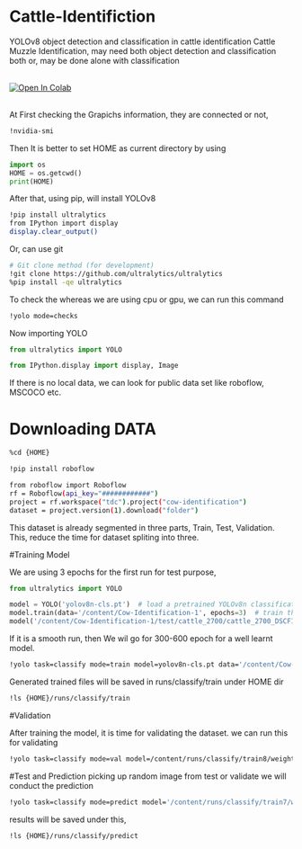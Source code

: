 # Cattle-Identifiction
YOLOv8 object detection and classification in cattle identification
Cattle Muzzle Identification, may need both object detection and classification both or, may be done alone with classification

<br>
<div>
  <a href="https://colab.research.google.com/github/s4ki3f/yolo/blob/main/notebooks/train-yolov8-object-classification-on-custom-dataset.ipynb"><img src="https://colab.research.google.com/assets/colab-badge.svg" alt="Open In Colab"></a>
</div>
<br>

At First checking the Grapichs information, they are connected or not,
```bash
!nvidia-smi
```
Then It is better to set HOME as current directory by using 
```python
import os
HOME = os.getcwd()
print(HOME)
```
After that, using pip, will install YOLOv8
```bash
!pip install ultralytics
from IPython import display
display.clear_output()
```
Or, can use git
```bash
# Git clone method (for development)
!git clone https://github.com/ultralytics/ultralytics
%pip install -qe ultralytics
```

To check the whereas we are using cpu or gpu, we can run this command
```bash
!yolo mode=checks
```

Now importing YOLO
```python
from ultralytics import YOLO

from IPython.display import display, Image
```
If there is no local data, we can look for public data set like roboflow, MSCOCO etc.

# Downloading DATA

```bash
%cd {HOME}

!pip install roboflow

from roboflow import Roboflow
rf = Roboflow(api_key="############")
project = rf.workspace("tdc").project("cow-identification")
dataset = project.version(1).download("folder")
```
This dataset is already segmented in three parts, Train, Test, Validation. This, reduce the time for dataset spliting into three.

#Training Model

We are using 3 epochs for the first run for test purpose,
```python
from ultralytics import YOLO

model = YOLO('yolov8n-cls.pt')  # load a pretrained YOLOv8n classification model
model.train(data='/content/Cow-Identification-1', epochs=3)  # train the model
model('/content/Cow-Identification-1/test/cattle_2700/cattle_2700_DSCF1273_jpg.rf.18e7015665545779572565fd6002ce77.jpg')  # predict on an image
```
If it is a smooth run, then We wil go for 300-600 epoch for a well learnt model.

```bash
!yolo task=classify mode=train model=yolov8n-cls.pt data='/content/Cow-Identification-1' epochs=300
```
Generated trained files will be saved in runs/classify/train under HOME dir
```bash
!ls {HOME}/runs/classify/train
```

#Validation

After training the model, it is time for validating the dataset.
we can run this for validating
```bash
!yolo task=classify mode=val model=/content/runs/classify/train8/weights/best.pt data='/content/Cow-Identification-1'
```
#Test and Prediction
picking up random image from test or validate we will conduct the prediction

```bash
!yolo task=classify mode=predict model='/content/runs/classify/train7/weights/best.pt' conf=0.25 source='/content/Cow-Identification-1/test/cattle_2700/cattle_2700_DSCF1273_jpg.rf.18e7015665545779572565fd6002ce77.jpg'
```

results will be saved under this,
```bash
!ls {HOME}/runs/classify/predict
```

